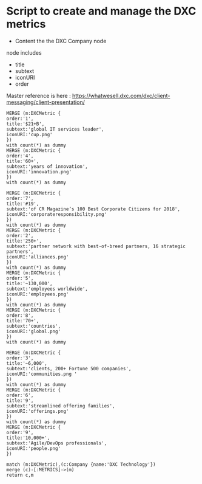 # Script to create and manage the DXC metrics

- Content the the DXC Company node

node includes<br>
- title
- subtext
- iconURI
- order


Master reference is here : https://whatwesell.dxc.com/dxc/client-messaging/client-presentation/

~~~
MERGE (m:DXCMetric {
order:'1',
title:'$21+B',
subtext:'global IT services leader',
iconURI:'cup.png'
})
with count(*) as dummy
MERGE (m:DXCMetric {
order:'4',
title:'60+',
subtext:'years of innovation',
iconURI:'innovation.png'
})
with count(*) as dummy

MERGE (m:DXCMetric {
order:'7',
title:'#19',
subtext:'of CR Magazine’s 100 Best Corporate Citizens for 2018',
iconURI:'corporateresponsibility.png'
})
with count(*) as dummy
MERGE (m:DXCMetric {
order:'2',
title:'250+',
subtext:'partner network with best-of-breed partners, 16 strategic partners',
iconURI:'alliances.png'
})
with count(*) as dummy
MERGE (m:DXCMetric {
order:'5',
title:'~130,000',
subtext:'employees worldwide',
iconURI:'employees.png'
})
with count(*) as dummy
MERGE (m:DXCMetric {
order:'8',
title:'70+',
subtext:'countries',
iconURI:'global.png'
})
with count(*) as dummy

MERGE (m:DXCMetric {
order:'3',
title:'~6,000',
subtext:'clients, 200+ Fortune 500 companies',
iconURI:'communities.png '
})
with count(*) as dummy
MERGE (m:DXCMetric {
order:'6',
title:'9',
subtext:'streamlined offering families',
iconURI:'offerings.png'
})
with count(*) as dummy
MERGE (m:DXCMetric {
order:'9',
title:'10,000+',
subtext:'Agile/DevOps professionals',
iconURI:'people.png'
})
~~~

~~~
match (m:DXCMetric),(c:Company {name:'DXC Technology'})
merge (c)-[:METRICS]->(m)
return c,m
~~~